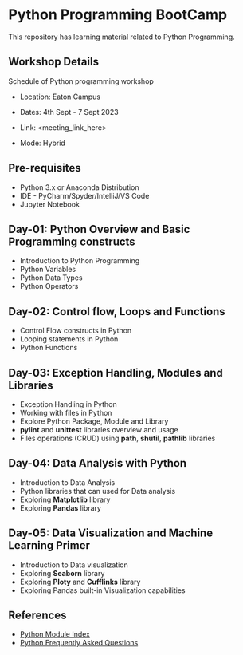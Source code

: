 # Python Programming BootCamp
This repository has learning material related to Python Programming.

## Workshop Details
Schedule of Python programming workshop

   - Location: Eaton Campus

   - Dates: 4th Sept - 7 Sept 2023
   - Link: <meeting_link_here>
   - Mode: Hybrid

## Pre-requisites
   - Python 3.x or Anaconda Distribution
   - IDE - PyCharm/Spyder/IntelliJ/VS Code
   - Jupyter Notebook

## Day-01: Python Overview and Basic Programming constructs
   - Introduction to Python Programming 
   - Python Variables
   - Python Data Types
   - Python Operators

## Day-02: Control flow, Loops and Functions
   - Control Flow constructs in Python
   - Looping statements in Python
   - Python Functions

## Day-03: Exception Handling, Modules and Libraries
   - Exception Handling in Python
   - Working with files in Python
   - Explore Python Package, Module and Library
   - **pylint** and **unittest** libraries overview and usage
   - Files operations (CRUD) using **path**, **shutil**, **pathlib** libraries


## Day-04: Data Analysis with Python
   - Introduction to Data Analysis
   - Python libraries that can used for Data analysis
   - Exploring **Matplotlib** library
   - Exploring **Pandas** library
  

## Day-05: Data Visualization and Machine Learning Primer
   - Introduction to Data visualization
   - Exploring **Seaborn** library
   - Exploring **Ploty** and **Cufflinks** library
   - Exploring Pandas built-in Visualization capabilities

## References
   - [Python Module Index](https://docs.python.org/3/py-modindex.html)
   - [Python Frequently Asked Questions](https://docs.python.org/3/faq/)
